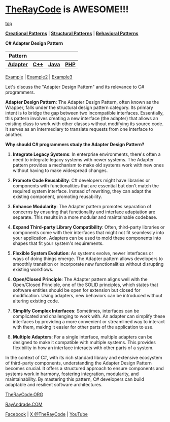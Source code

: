 # [TheRayCode](../../../README.md) is AWESOME!!!

[top](../README.md)

**[Creational Patterns](../../Creational/README.md)** | **[Structural Patterns](..//README.md)** | **[Behavioral Patterns](../../Behavioral/README.md)**

**C# Adapter Design Pattern**

|Pattern|   |   |   |
|---|---|---|---|
| [**Adapter**](README.md) | [**C++**](../../../CPP/Structural/Adapter/README.md) | [**Java**](../../../Java/Structural/Adapter/README.md) | [**PHP**](../../../PHP/Structural/Adapter/README.md) |

[Example](example/README.md) | [Example2](example2/README.md) | [Example3](example3/README.md)  

Let's discuss the "Adapter Design Pattern" and its relevance to C# programmers.

**Adapter Design Pattern**:
The Adapter Design Pattern, often known as the Wrapper, falls under the structural design pattern category. Its primary intent is to bridge the gap between two incompatible interfaces. Essentially, this pattern involves creating a new interface (the adapter) that allows an existing class to work with other classes without modifying its source code. It serves as an intermediary to translate requests from one interface to another.

**Why should C# programmers study the Adapter Design Pattern?**

1. **Integrate Legacy Systems**: In enterprise environments, there's often a need to integrate legacy systems with newer systems. The Adapter pattern provides a mechanism to make old systems work with new ones without having to make widespread changes.

2. **Promote Code Reusability**: C# developers might have libraries or components with functionalities that are essential but don't match the required system interface. Instead of rewriting, they can adapt the existing component, promoting reusability.

3. **Enhance Modularity**: The Adapter pattern promotes separation of concerns by ensuring that functionality and interface adaptation are separate. This results in a more modular and maintainable codebase.

4. **Expand Third-party Library Compatibility**: Often, third-party libraries or components come with their interfaces that might not fit seamlessly into your application. Adapters can be used to mold these components into shapes that fit your system's requirements.

5. **Flexible System Evolution**: As systems evolve, newer interfaces or ways of doing things emerge. The Adapter pattern allows developers to smoothly transition or incorporate new functionalities without disrupting existing workflows.

6. **Open/Closed Principle**: The Adapter pattern aligns well with the Open/Closed Principle, one of the SOLID principles, which states that software entities should be open for extension but closed for modification. Using adapters, new behaviors can be introduced without altering existing code.

7. **Simplify Complex Interfaces**: Sometimes, interfaces can be complicated and challenging to work with. An adapter can simplify these interfaces by providing a more convenient or streamlined way to interact with them, making it easier for other parts of the application to use.

8. **Multiple Adapters**: For a single interface, multiple adapters can be designed to make it compatible with multiple systems. This provides flexibility in how an interface interacts with other parts of a system.

In the context of C#, with its rich standard library and extensive ecosystem of third-party components, understanding the Adapter Design Pattern becomes crucial. It offers a structured approach to ensure components and systems work in harmony, fostering integration, modularity, and maintainability. By mastering this pattern, C# developers can build adaptable and resilient software architectures.

[TheRayCode.ORG](https://www.TheRayCode.org)

[RayAndrade.COM](https://www.RayAndrade.com)

[Facebook](https://www.facebook.com/TheRayCode/) | [X @TheRayCode](https://www.x.com/TheRayCode/) | [YouTube](https://www.youtube.com/TheRayCode/)
